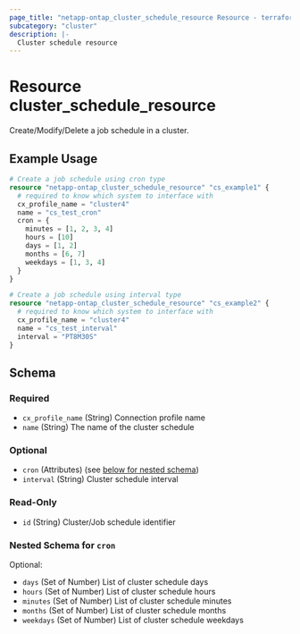 ```yaml
---
page_title: "netapp-ontap_cluster_schedule_resource Resource - terraform-provider-netapp-ontap"
subcategory: "cluster"
description: |-
  Cluster schedule resource
---
```


# Resource cluster_schedule_resource

Create/Modify/Delete a job schedule in a cluster.

## Example Usage

```terraform
# Create a job schedule using cron type
resource "netapp-ontap_cluster_schedule_resource" "cs_example1" {
  # required to know which system to interface with
  cx_profile_name = "cluster4"
  name = "cs_test_cron"
  cron = {
    minutes = [1, 2, 3, 4]
    hours = [10]
    days = [1, 2]
    months = [6, 7]
    weekdays = [1, 3, 4]
  }
}

# Create a job schedule using interval type
resource "netapp-ontap_cluster_schedule_resource" "cs_example2" {
  # required to know which system to interface with
  cx_profile_name = "cluster4"
  name = "cs_test_interval"
  interval = "PT8M30S"
}
```

<!-- schema generated by tfplugindocs -->
## Schema

### Required

- `cx_profile_name` (String) Connection profile name
- `name` (String) The name of the cluster schedule

### Optional

- `cron` (Attributes) (see [below for nested schema](#nestedatt--cron))
- `interval` (String) Cluster schedule interval

### Read-Only

- `id` (String) Cluster/Job schedule identifier

<a id="nestedatt--cron"></a>
### Nested Schema for `cron`

Optional:

- `days` (Set of Number) List of cluster schedule days
- `hours` (Set of Number) List of cluster schedule hours
- `minutes` (Set of Number) List of cluster schedule minutes
- `months` (Set of Number) List of cluster schedule months
- `weekdays` (Set of Number) List of cluster schedule weekdays


